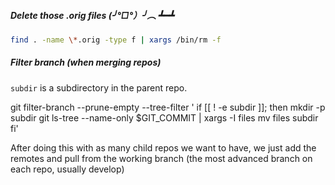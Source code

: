 ##### Delete those .orig files (╯°□°）╯︵ ┻━┻
```sh
find . -name \*.orig -type f | xargs /bin/rm -f
```

##### Filter branch (when merging repos)

`subdir` is a subdirectory in the parent repo.

git filter-branch --prune-empty --tree-filter '
if [[ ! -e subdir ]]; then
    mkdir -p subdir
    git ls-tree --name-only $GIT_COMMIT | xargs -I files mv files subdir
fi'

After doing this with as many child repos we want to have, we just add the remotes and pull from the working branch (the most advanced branch on each repo, usually develop)
